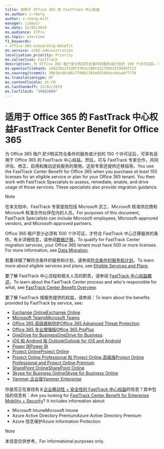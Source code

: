 ```yaml
---
title: 适用于 Office 365 的 FastTrack 中心权益
ms.author: v-rberg
author: v-rberg-msft
manager: jimmuir
ms.date: 12/03/2019
ms.audience: ITPro
ms.topic: overview
f1_keywords:
- office-365-onboarding-benefit
ms.service: o365-administration
localization_priority: Priority
ms.collection: FastTrack
description: 为 Office 365 租户至少购买符合条件的服务或计划的 150 个许可证后，可享有适用于 Office 365 的 FastTrack 中心权益。然后，可与 FastTrack 专家合作，共同评估、修正、启用和推动这些服务的使用。这些专家还提供迁移指导。
ms.openlocfilehash: 1d427811f2d9f3763c288f43275653379599ff23
ms.sourcegitcommit: 39616c06c0617700b1393e055894acb6aa6f7776
ms.translationtype: HT
ms.contentlocale: zh-CN
ms.lasthandoff: 12/02/2019
ms.locfileid: "39663009"
---
```

# <a name="fasttrack-center-benefit-for-office-365"></a><span data-ttu-id="86e30-105">适用于 Office 365 的 FastTrack 中心权益</span><span class="sxs-lookup"><span data-stu-id="86e30-105">FastTrack Center Benefit for Office 365</span></span>

<span data-ttu-id="86e30-p102">为 Office 365 租户*至少*购买符合条件的服务或计划的 150 个许可证后，可享有适用于 Office 365 的 FastTrack 中心权益。然后，可与 FastTrack 专家合作，共同评估、修正、启用和推动这些服务的使用。这些专家还提供迁移指导。</span><span class="sxs-lookup"><span data-stu-id="86e30-p102">You use the FastTrack Center Benefit for Office 365 when you purchase  *at least*  150 licenses for an eligible service or plan for your Office 365 tenant. You then work with FastTrack Specialists to assess, remediate, enable, and drive usage of those services. These specialists also provide migration guidance.</span></span> 
  
> [!NOTE]
> <span data-ttu-id="86e30-109">在本文档中，FastTrack 专家是指包括 Microsoft 员工、Microsoft 核准供应商和 Microsoft 核准合作伙伴在内的人员。</span><span class="sxs-lookup"><span data-stu-id="86e30-109">For purposes of this document, FastTrack Specialists can include Microsoft employees, Microsoft-approved vendors, and Microsoft-approved partners.</span></span> 
  
<span data-ttu-id="86e30-p103">Office 365 租户至少必须有 500 个许可证，才符合 FastTrack 中心迁移服务的条件。有关详细信息，请参阅[数据迁移](O365-data-migration.md)。</span><span class="sxs-lookup"><span data-stu-id="86e30-p103">To qualify for FastTrack Center migration services, your Office 365 tenant must have 500 or more licenses. For more information, see [Data Migration](O365-data-migration.md).</span></span>
  
<span data-ttu-id="86e30-112">若要详细了解符合条件的服务和计划，请参阅[符合条件的服务和计划](M365-eligible-services-and-plans.md)。</span><span class="sxs-lookup"><span data-stu-id="86e30-112">To learn more about eligible services and plans, see [Eligible Services and Plans](M365-eligible-services-and-plans.md).</span></span>
  
<span data-ttu-id="86e30-113">要了解 FastTrack 中心流程和相关人员的职责，请参阅 [FastTrack 中心权益概述](O365-fasttrack-benefit-overview.md)。</span><span class="sxs-lookup"><span data-stu-id="86e30-113">To learn about the FastTrack Center process and who's responsible for what, see [FastTrack Center Benefit Overview](O365-fasttrack-benefit-overview.md).</span></span>

<span data-ttu-id="86e30-114">要了解 FastTrack 按服务提供的权益，请参阅：</span><span class="sxs-lookup"><span data-stu-id="86e30-114">To learn about the benefits provided by FastTrack by service, see:</span></span>

- [<span data-ttu-id="86e30-115">Exchange Online</span><span class="sxs-lookup"><span data-stu-id="86e30-115">Exchange Online</span></span>](O365-fasttrack-responsibilities.md#exchange-online)
- [<span data-ttu-id="86e30-116">Microsoft Teams</span><span class="sxs-lookup"><span data-stu-id="86e30-116">Microsoft Teams</span></span>](O365-fasttrack-responsibilities.md#microsoft-teams)
- [<span data-ttu-id="86e30-117">Office 365 高级威胁防护</span><span class="sxs-lookup"><span data-stu-id="86e30-117">Office 365 Advanced Threat Protection</span></span>](O365-fasttrack-responsibilities.md#office-365-advanced-threat-protection)
- [<span data-ttu-id="86e30-118">Office 365 专业增强版</span><span class="sxs-lookup"><span data-stu-id="86e30-118">Office 365 ProPlus</span></span>](O365-fasttrack-responsibilities.md#office-365-proplus)
- [<span data-ttu-id="86e30-119">OneDrive for Business</span><span class="sxs-lookup"><span data-stu-id="86e30-119">OneDrive for Business</span></span>](O365-fasttrack-responsibilities.md#onedrive-for-business)
- [<span data-ttu-id="86e30-120">iOS 和 Android 版 Outlook</span><span class="sxs-lookup"><span data-stu-id="86e30-120">Outlook for iOS and Android</span></span>](O365-fasttrack-responsibilities.md#outlook-for-ios-and-android)
- [<span data-ttu-id="86e30-121">Power BI</span><span class="sxs-lookup"><span data-stu-id="86e30-121">Power BI</span></span>](O365-fasttrack-responsibilities.md#power-bi)
- [<span data-ttu-id="86e30-122">Project Online</span><span class="sxs-lookup"><span data-stu-id="86e30-122">Project Online</span></span>](O365-fasttrack-responsibilities.md#project-online)
- [<span data-ttu-id="86e30-123">Project Online Professional 和 Project Online 高级版</span><span class="sxs-lookup"><span data-stu-id="86e30-123">Project Online Professional and Project Online Premium</span></span>](O365-fasttrack-responsibilities.md#project-online-professional-and-project-online-premium)
- [<span data-ttu-id="86e30-124">SharePoint Online</span><span class="sxs-lookup"><span data-stu-id="86e30-124">SharePoint Online</span></span>](O365-fasttrack-responsibilities.md#sharepoint-online)
- [<span data-ttu-id="86e30-125">Skype for Business Online</span><span class="sxs-lookup"><span data-stu-id="86e30-125">Skype for Business Online</span></span>](O365-fasttrack-responsibilities.md#skype-for-business-online)
- [<span data-ttu-id="86e30-126">Yammer 企业版</span><span class="sxs-lookup"><span data-stu-id="86e30-126">Yammer Enterprise</span></span>](O365-fasttrack-responsibilities.md#yammer-enterprise)
  
<span data-ttu-id="86e30-p104">你是否正在查找有关[企业移动性 + 安全性的 FastTrack 中心权益](EMS-fasttrack-benefit-for-EMS.md)的信息？其中包括的信息有：</span><span class="sxs-lookup"><span data-stu-id="86e30-p104">Are you looking for [FastTrack Center Benefit for Enterprise Mobility + Security](EMS-fasttrack-benefit-for-EMS.md)? It includes information about:</span></span>
  
- <span data-ttu-id="86e30-129">Microsoft Intune</span><span class="sxs-lookup"><span data-stu-id="86e30-129">Microsoft Intune</span></span>    
- <span data-ttu-id="86e30-130">Azure Active Directory Premium</span><span class="sxs-lookup"><span data-stu-id="86e30-130">Azure Active Directory Premium</span></span> 
- <span data-ttu-id="86e30-131">Azure 信息保护</span><span class="sxs-lookup"><span data-stu-id="86e30-131">Azure Information Protection</span></span>
    
> [!NOTE]
> <span data-ttu-id="86e30-132">本信息仅供参考。</span><span class="sxs-lookup"><span data-stu-id="86e30-132">For informational purposes only.</span></span> 
